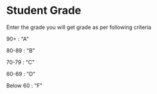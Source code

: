 # Student Grade
Enter the grade you will get grade as per following criteria 

90+ : "A"

80-89 : "B"

70-79 : "C"

60-69 : "D"

Below 60 : "F"